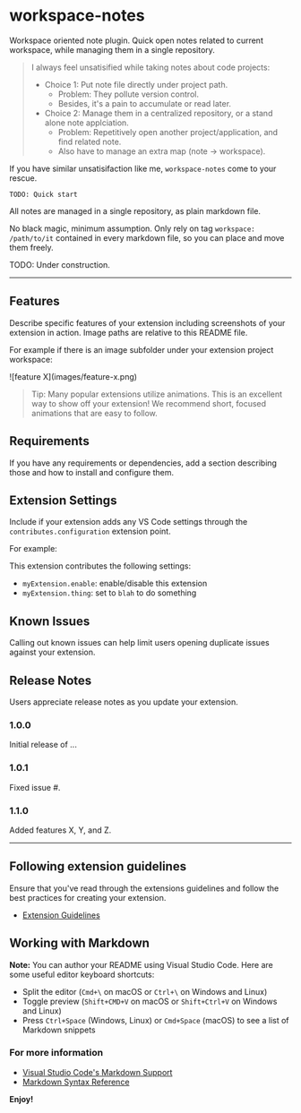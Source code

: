 # workspace-notes

Workspace oriented note plugin. Quick open notes related to current workspace, while managing them in a single repository.

> I always feel unsatisified while taking notes about code projects:
> 
> - Choice 1: Put note file directly under project path.
>   - Problem: They pollute version control.
>   - Besides, it's a pain to accumulate or read later.
> - Choice 2: Manage them in a centralized repository, or a stand alone note applciation.
>   - Problem: Repetitively open another project/application, and find related note.
>   - Also have to manage an extra map (note -> workspace).

If you have similar unsatisifaction like me, `workspace-notes` come to your rescue.

```
TODO: Quick start
```

All notes are managed in a single repository, as plain markdown file.

No black magic, minimum assumption. Only rely on tag `workspace: /path/to/it` contained in every markdown file, so you can place and move them freely.

TODO: Under construction.

----

## Features

Describe specific features of your extension including screenshots of your extension in action. Image paths are relative to this README file.

For example if there is an image subfolder under your extension project workspace:

\!\[feature X\]\(images/feature-x.png\)

> Tip: Many popular extensions utilize animations. This is an excellent way to show off your extension! We recommend short, focused animations that are easy to follow.

## Requirements

If you have any requirements or dependencies, add a section describing those and how to install and configure them.

## Extension Settings

Include if your extension adds any VS Code settings through the `contributes.configuration` extension point.

For example:

This extension contributes the following settings:

* `myExtension.enable`: enable/disable this extension
* `myExtension.thing`: set to `blah` to do something

## Known Issues

Calling out known issues can help limit users opening duplicate issues against your extension.

## Release Notes

Users appreciate release notes as you update your extension.

### 1.0.0

Initial release of ...

### 1.0.1

Fixed issue #.

### 1.1.0

Added features X, Y, and Z.

-----------------------------------------------------------------------------------------------------------
## Following extension guidelines

Ensure that you've read through the extensions guidelines and follow the best practices for creating your extension.

* [Extension Guidelines](https://code.visualstudio.com/api/references/extension-guidelines)

## Working with Markdown

**Note:** You can author your README using Visual Studio Code.  Here are some useful editor keyboard shortcuts:

* Split the editor (`Cmd+\` on macOS or `Ctrl+\` on Windows and Linux)
* Toggle preview (`Shift+CMD+V` on macOS or `Shift+Ctrl+V` on Windows and Linux)
* Press `Ctrl+Space` (Windows, Linux) or `Cmd+Space` (macOS) to see a list of Markdown snippets

### For more information

* [Visual Studio Code's Markdown Support](http://code.visualstudio.com/docs/languages/markdown)
* [Markdown Syntax Reference](https://help.github.com/articles/markdown-basics/)

**Enjoy!**
